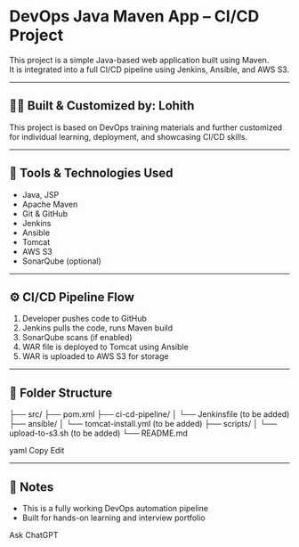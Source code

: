 # DevOps Java Maven App – CI/CD Project

This project is a simple Java-based web application built using Maven.  
It is integrated into a full CI/CD pipeline using Jenkins, Ansible, and AWS S3.

---

## 👨‍💻 Built & Customized by: Lohith

This project is based on DevOps training materials and further customized for individual learning, deployment, and showcasing CI/CD skills.

---

## 🚀 Tools & Technologies Used

- Java, JSP
- Apache Maven
- Git & GitHub
- Jenkins
- Ansible
- Tomcat
- AWS S3
- SonarQube (optional)

---

## ⚙️ CI/CD Pipeline Flow

1. Developer pushes code to GitHub
2. Jenkins pulls the code, runs Maven build
3. SonarQube scans (if enabled)
4. WAR file is deployed to Tomcat using Ansible
5. WAR is uploaded to AWS S3 for storage

---

## 📂 Folder Structure
├── src/
├── pom.xml
├── ci-cd-pipeline/
│ └── Jenkinsfile (to be added)
├── ansible/
│ └── tomcat-install.yml (to be added)
├── scripts/
│ └── upload-to-s3.sh (to be added)
└── README.md

yaml
Copy
Edit

---

## 📝 Notes

- This is a fully working DevOps automation pipeline
- Built for hands-on learning and interview portfolio










Ask ChatGPT


